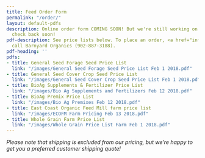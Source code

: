 ```yaml
---
title: Feed Order Form
permalink: "/order/"
layout: default-pdfs
description: Online order form COMING SOON! But we're still working on this page.  Please
  check back soon!
pdf-description: See price lists below. To place an order, <a href="info@barnyardorganics.com">email</a>   or
  call Barnyard Organics (902-887-3188).
pdf-heading: ''
pdfs:
- title: General Seed Forage Seed Price List
  link: "/images/General Seed Forage Seed Price List Feb 1 2018.pdf"
- title: General Seed Cover Crop Seed Price List
  link: "/images/General Seed Cover Crop Seed Price List Feb 1 2018.pdf"
- title: BioAg Supplements & Fertilizer Price List
  link: "/images/Bio Ag Supplements and Fertilizers Feb 12 2018.pdf"
- title: BioAg Premix Price List
  link: "/images/Bio Ag Premixes Feb 12 2018.pdf"
- title: East Coast Organic Feed Mill farm price list
  link: "/images/ECOFM Farm Pricing Feb 13 2018.pdf"
- title: Whole Grain Farm Price List
  link: "/images/Whole Grain Price List Farm Feb 1 2018.pdf"
---
```

_Please note that shipping is excluded from our pricing, but we’re happy to get you a preferred customer shipping quote!_